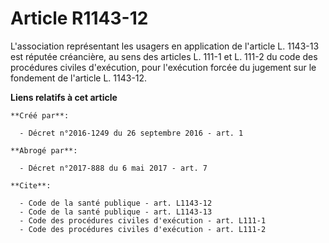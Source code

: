 # Article R1143-12

L'association représentant les usagers en application de l'article L. 1143-13 est réputée créancière, au sens des articles L.
111-1 et L. 111-2 du code des procédures civiles d'exécution, pour l'exécution forcée du jugement sur le fondement de
l'article L. 1143-12.

**Liens relatifs à cet article**

	**Créé par**:

	  - Décret n°2016-1249 du 26 septembre 2016 - art. 1

	**Abrogé par**:

	  - Décret n°2017-888 du 6 mai 2017 - art. 7

	**Cite**:

	  - Code de la santé publique - art. L1143-12
	  - Code de la santé publique - art. L1143-13
	  - Code des procédures civiles d'exécution - art. L111-1
	  - Code des procédures civiles d'exécution - art. L111-2
